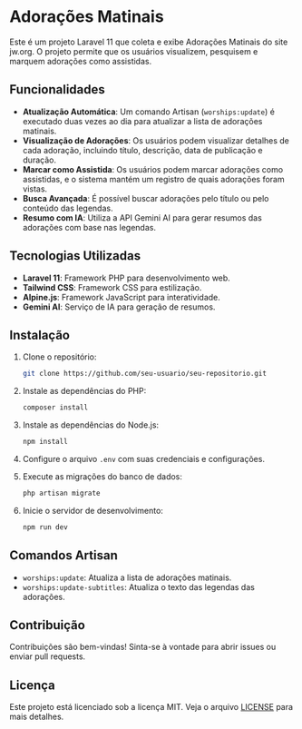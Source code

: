 # Adorações Matinais

Este é um projeto Laravel 11 que coleta e exibe Adorações Matinais do site jw.org. O projeto permite que os usuários visualizem, pesquisem e marquem adorações como assistidas.

## Funcionalidades

- **Atualização Automática**: Um comando Artisan (`worships:update`) é executado duas vezes ao dia para atualizar a lista de adorações matinais.
- **Visualização de Adorações**: Os usuários podem visualizar detalhes de cada adoração, incluindo título, descrição, data de publicação e duração.
- **Marcar como Assistida**: Os usuários podem marcar adorações como assistidas, e o sistema mantém um registro de quais adorações foram vistas.
- **Busca Avançada**: É possível buscar adorações pelo título ou pelo conteúdo das legendas.
- **Resumo com IA**: Utiliza a API Gemini AI para gerar resumos das adorações com base nas legendas.

## Tecnologias Utilizadas

- **Laravel 11**: Framework PHP para desenvolvimento web.
- **Tailwind CSS**: Framework CSS para estilização.
- **Alpine.js**: Framework JavaScript para interatividade.
- **Gemini AI**: Serviço de IA para geração de resumos.

## Instalação

1. Clone o repositório:
   ```bash
   git clone https://github.com/seu-usuario/seu-repositorio.git
   ```

2. Instale as dependências do PHP:
   ```bash
   composer install
   ```

3. Instale as dependências do Node.js:
   ```bash
   npm install
   ```

4. Configure o arquivo `.env` com suas credenciais e configurações.

5. Execute as migrações do banco de dados:
   ```bash
   php artisan migrate
   ```

6. Inicie o servidor de desenvolvimento:
   ```bash
   npm run dev
   ```

## Comandos Artisan

- `worships:update`: Atualiza a lista de adorações matinais.
- `worships:update-subtitles`: Atualiza o texto das legendas das adorações.

## Contribuição

Contribuições são bem-vindas! Sinta-se à vontade para abrir issues ou enviar pull requests.

## Licença

Este projeto está licenciado sob a licença MIT. Veja o arquivo [LICENSE](LICENSE) para mais detalhes.

